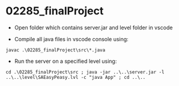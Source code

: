 # 02285_finalProject

* Open folder which contains server.jar and level folder in vscode

* Compile all java files in vscode console using: 
```
javac .\02285_finalProject\src\*.java
```
* Run the server on a specified level using: 
```
cd .\02285_finalProject\src ; java -jar ..\..\server.jar -l ..\..\level\SAEasyPeasy.lvl -c "java App" ; cd ..\..
```
